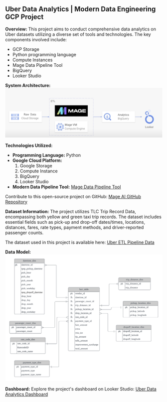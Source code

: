 ## Uber Data Analytics | Modern Data Engineering GCP Project

**Overview:**
This project aims to conduct comprehensive data analytics on Uber datasets utilizing a diverse set of tools and technologies. The key components involved include:
- GCP Storage
- Python programming language
- Compute Instances
- Mage Data Pipeline Tool
- BigQuery
- Looker Studio

**System Architecture:**
![System Architecture](architecture.png)

**Technologies Utilized:**
- **Programming Language:** Python
- **Google Cloud Platform:**
  1. Google Storage
  2. Compute Instance
  3. BigQuery
  4. Looker Studio
- **Modern Data Pipeline Tool:** [Mage Data Pipeline Tool](https://www.mage.ai/)

Contribute to this open-source project on GitHub: [Mage AI GitHub Repository](https://github.com/mage-ai/mage-ai)

**Dataset Information:**
The project utilizes TLC Trip Record Data, encompassing both yellow and green taxi trip records. The dataset includes essential fields such as pick-up and drop-off dates/times, locations, distances, fares, rate types, payment methods, and driver-reported passenger counts.

The dataset used in this project is available here: [Uber ETL Pipeline Data](https://github.com/xylaw97/uber-ETL/blob/main/data/uber_data.csv)


**Data Model:**
![Data Model](data_model.png)

**Dashboard:**
Explore the project's dashboard on Looker Studio: [Uber Data Analytics Dashboard](https://lookerstudio.google.com/reporting/025841b9-66c5-40a8-bf86-48ba45c4f64f)



